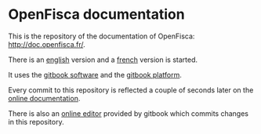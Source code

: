 # OpenFisca documentation

This is the repository of the documentation of OpenFisca: http://doc.openfisca.fr/.

There is an [english](http://doc.openfisca.fr/en/) version and a [french](http://doc.openfisca.fr/fr/) version is started.

It uses the [gitbook software](https://www.npmjs.com/package/gitbook) and the [gitbook platform](https://www.gitbook.com/book/openfisca/documentation/details).

Every commit to this repository is reflected a couple of seconds later on the [online documentation](http://doc.openfisca.fr/).

There is also an [online editor](https://www.gitbook.com/book/openfisca/documentation/edit) provided by gitbook which commits changes in this repository.
